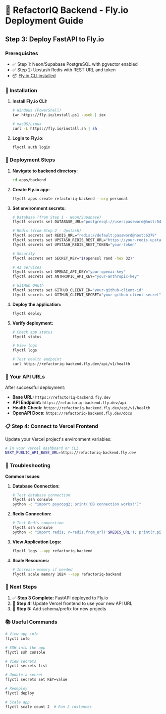 # 🚀 RefactorIQ Backend - Fly.io Deployment Guide

## Step 3: Deploy FastAPI to Fly.io

### Prerequisites
- ✅ Step 1: Neon/Supabase PostgreSQL with pgvector enabled
- ✅ Step 2: Upstash Redis with REST URL and token
- 📦 [Fly.io CLI installed](https://fly.io/docs/hands-on/install-flyctl/)

### 🔧 Installation

1. **Install Fly.io CLI:**
   ```bash
   # Windows (PowerShell)
   iwr https://fly.io/install.ps1 -useb | iex
   
   # macOS/Linux
   curl -L https://fly.io/install.sh | sh
   ```

2. **Login to Fly.io:**
   ```bash
   flyctl auth login
   ```

### 🚀 Deployment Steps

1. **Navigate to backend directory:**
   ```bash
   cd apps/backend
   ```

2. **Create Fly.io app:**
   ```bash
   flyctl apps create refactoriq-backend --org personal
   ```

3. **Set environment secrets:**
   ```bash
   # Database (from Step 1 - Neon/Supabase)
   flyctl secrets set DATABASE_URL="postgresql://user:password@host:5432/dbname"
   
   # Redis (from Step 2 - Upstash)
   flyctl secrets set REDIS_URL="redis://default:password@host:6379"
   flyctl secrets set UPSTASH_REDIS_REST_URL="https://your-redis.upstash.io"
   flyctl secrets set UPSTASH_REDIS_REST_TOKEN="your-token"
   
   # Security
   flyctl secrets set SECRET_KEY="$(openssl rand -hex 32)"
   
   # AI Services
   flyctl secrets set OPENAI_API_KEY="your-openai-key"
   flyctl secrets set ANTHROPIC_API_KEY="your-anthropic-key"
   
   # GitHub OAuth
   flyctl secrets set GITHUB_CLIENT_ID="your-github-client-id"
   flyctl secrets set GITHUB_CLIENT_SECRET="your-github-client-secret"
   ```

4. **Deploy the application:**
   ```bash
   flyctl deploy
   ```

5. **Verify deployment:**
   ```bash
   # Check app status
   flyctl status
   
   # View logs
   flyctl logs
   
   # Test health endpoint
   curl https://refactoriq-backend.fly.dev/api/v1/health
   ```

### 🔗 Your API URLs

After successful deployment:
- **Base URL:** `https://refactoriq-backend.fly.dev`
- **API Endpoint:** `https://refactoriq-backend.fly.dev/api`
- **Health Check:** `https://refactoriq-backend.fly.dev/api/v1/health`
- **OpenAPI Docs:** `https://refactoriq-backend.fly.dev/docs`

### 📋 Step 4: Connect to Vercel Frontend

Update your Vercel project's environment variables:

```bash
# In your Vercel dashboard or CLI
NEXT_PUBLIC_API_BASE_URL=https://refactoriq-backend.fly.dev
```

### 🔧 Troubleshooting

**Common Issues:**

1. **Database Connection:**
   ```bash
   # Test database connection
   flyctl ssh console
   python -c "import psycopg2; print('DB connection works!')"
   ```

2. **Redis Connection:**
   ```bash
   # Test Redis connection
   flyctl ssh console
   python -c "import redis; r=redis.from_url('$REDIS_URL'); print(r.ping())"
   ```

3. **View Application Logs:**
   ```bash
   flyctl logs --app refactoriq-backend
   ```

4. **Scale Resources:**
   ```bash
   # Increase memory if needed
   flyctl scale memory 1024 --app refactoriq-backend
   ```

### 🎯 Next Steps

1. ✅ **Step 3 Complete:** FastAPI deployed to Fly.io
2. 🎯 **Step 4:** Update Vercel frontend to use your new API URL
3. 🎯 **Step 5:** Add schema/prefix for new projects

### 📚 Useful Commands

```bash
# View app info
flyctl info

# SSH into the app
flyctl ssh console

# View secrets
flyctl secrets list

# Update a secret
flyctl secrets set KEY=value

# Redeploy
flyctl deploy

# Scale app
flyctl scale count 2  # Run 2 instances
```
